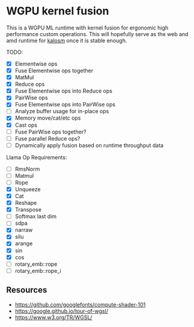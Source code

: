# WGPU kernel fusion

This is a WGPU ML runtime with kernel fusion for ergonomic high performance custom operations. This will hopefully serve as the web and amd runtime for [kalosm](https://crates.io/crates/kalosm) once it is stable enough.

TODO:

- [x] Elementwise ops
- [x] Fuse Elementwise ops together
- [x] MatMul
- [x] Reduce ops
- [x] Fuse Elementwise ops into Reduce ops
- [x] PairWise ops
- [x] Fuse Elementwise ops into PairWise ops
- [ ] Analyze buffer usage for in-place ops
- [x] Memory move/cat/etc ops
- [x] Cast ops
- [ ] Fuse PairWise ops together?
- [ ] Fuse parallel Reduce ops?
- [ ] Dynamically apply fusion based on runtime throughput data

Llama Op Requirements:

- [ ] RmsNorm
- [ ] Matmul
- [ ] Rope
- [x] Unqueeze
- [x] Cat
- [x] Reshape
- [x] Transpose
- [ ] Softmax last dim
- [ ] sdpa
- [x] narraw
- [x] silu
- [x] arange
- [x] sin
- [x] cos
- [ ] rotary_emb::rope
- [ ] rotary_emb::rope_i

## Resources

- https://github.com/googlefonts/compute-shader-101
- https://google.github.io/tour-of-wgsl/
- https://www.w3.org/TR/WGSL/
